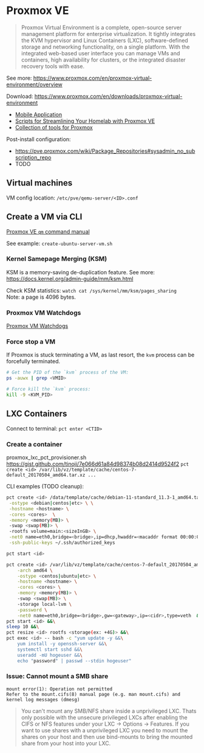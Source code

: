 # Proxmox VE

> Proxmox Virtual Environment is a complete, open-source server management platform for enterprise virtualization. It tightly integrates the KVM hypervisor and Linux Containers (LXC), software-defined storage and networking functionality, on a single platform. With the integrated web-based user interface you can manage VMs and containers, high availability for clusters, or the integrated disaster recovery tools with ease.

See more: https://www.proxmox.com/en/proxmox-virtual-environment/overview

Download: https://www.proxmox.com/en/downloads/proxmox-virtual-environment

- [Mobile Application](https://play.google.com/store/apps/details?id=com.proxmox.app.pve_flutter_frontend)
- [Scripts for Streamlining Your Homelab with Proxmox VE](https://tteck.github.io/Proxmox/)
- [Collection of tools for Proxmox](https://github.com/DerDanilo/proxmox-stuff)

Post-install configuration:
- https://pve.proxmox.com/wiki/Package_Repositories#sysadmin_no_subscription_repo
- TODO

## Virtual machines

VM config location: `/etc/pve/qemu-server/<ID>.conf`

## Create a VM via CLI

[Proxmox VE `qm` command manual](https://pve.proxmox.com/pve-docs/qm.1.html)

See example: `create-ubuntu-server-vm.sh`

### Kernel Samepage Merging (KSM)

KSM is a memory-saving de-duplication feature.
See more: https://docs.kernel.org/admin-guide/mm/ksm.html

Check KSM statistics: `watch cat /sys/kernel/mm/ksm/pages_sharing`  
Note: a page is 4096 bytes.

### Proxmox VM Watchdogs

[Proxmox VM Watchdogs](https://tompaw.net/proxmox-vm-watchdogs/)

### Force stop a VM

If Proxmox is stuck terminating a VM, as last resort, the `kvm` process can be forcefully terminated.

```sh
# Get the PID of the `kvm` process of the VM:
ps -auwx | grep <VMID>

# Force kill the `kvm` process:
kill -9 <KVM_PID>
```

## LXC Containers

Connect to terminal: `pct enter <CTID>`

### Create a container

proxmox_lxc_pct_provisioner.sh
https://gist.github.com/tinoji/7e066d61a84d98374b08d2414d9524f2
`pct create <id> /var/lib/vz/template/cache/centos-7-default_20170504_amd64.tar.xz ...`

CLI examples (TODO cleanup):

```sh
pct create <id> /data/template/cache/debian-11-standard_11.3-1_amd64.tar.zst \
 -ostype <debian|centos|etc> \ \
 -hostname <hostname> \
 -cores <cores>  \
 -memory <memory(MB)> \
 -swap <swap(MB)> \
 -rootfs volume=main:<sizeInGB> \
 -net0 name=eth0,bridge=<bridge>,ip=dhcp,hwaddr=<macaddr format 00:00:00:00:00:00> \
 -ssh-public-keys ~/.ssh/authorized_keys

pct start <id>
```

```sh
pct create <id> /var/lib/vz/template/cache/centos-7-default_20170504_amd64.tar.xz \
    -arch amd64 \
    -ostype <centos|ubuntu|etc> \
    -hostname <hostname> \
    -cores <cores> \
    -memory <memory(MB)> \
    -swap <swap(MB)> \
    -storage local-lvm \
    -password \
    -net0 name=eth0,bridge=<bridge>,gw=<gateway>,ip=<cidr>,type=veth  &&\
pct start <id> &&\
sleep 10 &&\
pct resize <id> rootfs <storage(ex: +4G)> &&\
pct exec <id> -- bash -c "yum update -y &&\
    yum install -y openssh-server &&\
    systemctl start sshd &&\
    useradd -mU hogeuser &&\
    echo "password" | passwd --stdin hogeuser"
```

### Issue: Cannot mount a SMB share

```
mount error(1): Operation not permitted
Refer to the mount.cifs(8) manual page (e.g. man mount.cifs) and kernel log messages (dmesg)
```

> You can't mount any SMB/NFS share inside a unprivileged LXC. Thats only possible with the unsecure privileged LXCs after enabling the CIFS or NFS features under your LXC -> Options -> Features. If you want to use shares with a unprivileged LXC you need to mount the shares on your host and then use bind-mounts to bring the mounted share from your host into your LXC.
